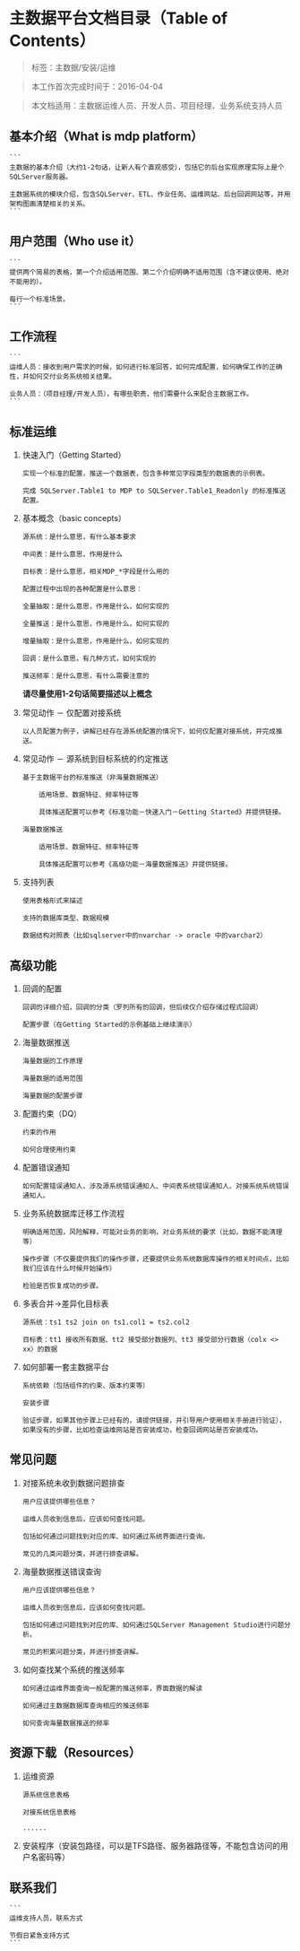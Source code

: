 主数据平台文档目录（Table of Contents）
===================================

> 标签：主数据/安装/运维

> 本工作首次完成时间于：2016-04-04

> 本文档适用：主数据运维人员、开发人员、项目经理、业务系统支持人员

基本介绍（What is mdp platform）
----------------------------

    ```
    主数据的基本介绍（大约1-2句话，让新人有个直观感受），包括它的后台实现原理实际上是个SQLServer服务器。

    主数据系统的模块介绍，包含SQLServer、ETL、作业任务、运维网站、后台回调网站等，并用架构图画清楚相关的关系。
    ```
用户范围（Who use it）
---------------------

    ```
    提供两个简易的表格，第一个介绍适用范围、第二个介绍明确不适用范围（含不建议使用、绝对不能用的）。

    每行一个标准场景。
    ```
工作流程
-------

    ```
    运维人员：接收到用户需求的时候，如何进行标准回答，如何完成配置，如何确保工作的正确性，并如何交付业务系统相关结果。

    业务人员：（项目经理/开发人员），有哪些职责，他们需要什么来配合主数据工作。
    ```
标准运维
-------

1. 快速入门（Getting Started）

    ```
    实现一个标准的配置，推送一个数据表，包含多种常见字段类型的数据表的示例表。
    
    完成 SQLServer.Table1 to MDP to SQLServer.Table1_Readonly 的标准推送配置。 
    ```

2. 基本概念（basic concepts）

    ```
    源系统：是什么意思，有什么基本要求
    
    中间表：是什么意思，作用是什么
    
    目标表：是什么意思，相关MDP_*字段是什么用的
    
    配置过程中出现的各种配置是什么意思：
    
    全量抽取：是什么意思，作用是什么，如何实现的
    
    全量推送：是什么意思，作用是什么，如何实现的
    
    增量抽取：是什么意思，作用是什么，如何实现的
    
    回调：是什么意思，有几种方式，如何实现的
    
    推送频率：是什么意思，有什么需要注意的
    ```

    **请尽量使用1-2句话简要描述以上概念**

    
3. 常见动作 － 仅配置对接系统

    ```
    以人员配置为例子，讲解已经存在源系统配置的情况下，如何仅配置对接系统，并完成推送。
    ```
4. 常见动作 － 源系统到目标系统的约定推送

    ```
    基于主数据平台的标准推送（非海量数据推送）
    
        适用场景、数据特征、频率特征等
    
        具体推送配置可以参考《标准功能－快速入门－Getting Started》并提供链接。
    
    ```

    ```
    海量数据推送
    
        适用场景、数据特征、频率特征等
    
        具体推送配置可以参考《高级功能－海量数据推送》并提供链接。
    ```
    
5. 支持列表

    ```
    使用表格形式来描述
        
    支持的数据库类型、数据规模
        
    数据结构对照表（比如sqlserver中的nvarchar -> oracle 中的varchar2）
    ```
高级功能
-------

1. 回调的配置

    ```
    回调的详细介绍，回调的分类（罗列所有的回调，但后续仅介绍存储过程式回调）
        
    配置步骤（在Getting Started的示例基础上继续演示）
    ```
2. 海量数据推送

    ```
    海量数据的工作原理
        
    海量数据的适用范围
        
    海量数据的配置步骤
    ```   
3. 配置约束（DQ）
    ```
    约束的作用
    
    如何合理使用约束
    ``` 
4. 配置错误通知
    ```
    如何配置错误通知人，涉及源系统错误通知人、中间表系统错误通知人、对接系统系统错误通知人。
    ```
5. 业务系统数据库迁移工作流程
    ```
    明确适用范围，风险解释，可能对业务的影响，对业务系统的要求（比如，数据不能清理等）
    
    操作步骤（不仅要提供我们的操作步骤，还要提供业务系统数据库操作的相关时间点，比如我们应该在什么时候开始操作）
    
    检验是否恢复成功的步骤。
    ```
6. 多表合并->差异化目标表
    ```
    源系统：ts1 ts2 join on ts1.col1 = ts2.col2
    
    目标表：tt1 接收所有数据、tt2 接受部分数据列、tt3 接受部分行数据（colx <> xx）的数据
    ```
7. 如何部署一套主数据平台
    ```
    系统依赖（包括组件的约束、版本约束等）
    
    安装步骤
    
    验证步骤，如果其他步骤上已经有的，请提供链接，并引导用户使用相关手册进行验证），如果没有的步骤，比如检查运维网站是否安装成功，检查回调网站是否安装成功。
    ```
常见问题
-------

1. 对接系统未收到数据问题排查
    ```
    用户应该提供哪些信息？
    
    运维人员收到信息后，应该如何查找问题。
    
    包括如何通过问题找到对应的库、如何通过系统界面进行查询。
    
    常见的几类问题分类，并进行排查讲解。
    ```
2. 海量数据推送错误查询
    ```
    用户应该提供哪些信息？
    
    运维人员收到信息后，应该如何查找问题。
    
    包括如何通过问题找到对应的库、如何通过SQLServer Management Studio进行问题分析。
    
    常见的积累问题分类，并进行排查讲解。
    ```  
3. 如何查找某个系统的推送频率
    ```
    如何通过运维界面查询一般配置的推送频率，界面数据的解读
    
    如何通过主数据数据库查询相应的推送频率
    
    如何查询海量数据推送的频率
    ```
资源下载（Resources）
------------------

1. 运维资源
    ```
    源系统信息表格

    对接系统信息表格
    
    ......
    ```
2. 安装程序（安装包路径，可以是TFS路径、服务器路径等，不能包含访问的用户名密码等）

联系我们
-------
    ```
    运维支持人员，联系方式

    节假日紧急支持方式
    ```